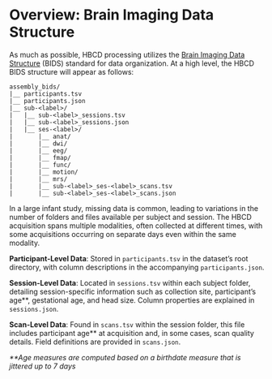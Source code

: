 # Overview: Brain Imaging Data Structure
As much as possible, HBCD processing utilizes the [Brain Imaging Data Structure](https://bids-specification.readthedocs.io/en/stable/) (BIDS) standard for data organization. At a high level, the HBCD BIDS structure will appear as follows:

```
assembly_bids/ 
|__ participants.tsv
|__ participants.json 
|__ sub-<label>/
|   |__ sub-<label>_sessions.tsv
|   |__ sub-<label>_sessions.json
|   |__ ses-<label>/
|       |__ anat/
|       |__ dwi/
|       |__ eeg/
|       |__ fmap/
|       |__ func/
|       |__ motion/
|       |__ mrs/
|       |__ sub-<label>_ses-<label>_scans.tsv
|       |__ sub-<label>_ses-<label>_scans.json
```
In a large infant study, missing data is common, leading to variations in the number of folders and files available per subject and session. The HBCD acquisition spans multiple modalities, often collected at different times, with some acquisitions occurring on separate days even within the same modality.

**Participant-Level Data**: Stored in `participants.tsv` in the dataset’s root directory, with column descriptions in the accompanying `participants.json`.

**Session-Level Data**: Located in `sessions.tsv` within each subject folder, detailing session-specific information such as collection site, participant’s age**, gestational age, and head size. Column properties are explained in `sessions.json`.

**Scan-Level Data**: Found in `scans.tsv` within the session folder, this file includes participant age** at acquisition and, in some cases, scan quality details. Field definitions are provided in `scans.json`.

<i>**Age measures are computed based on a birthdate measure that is jittered up to 7 days</i>